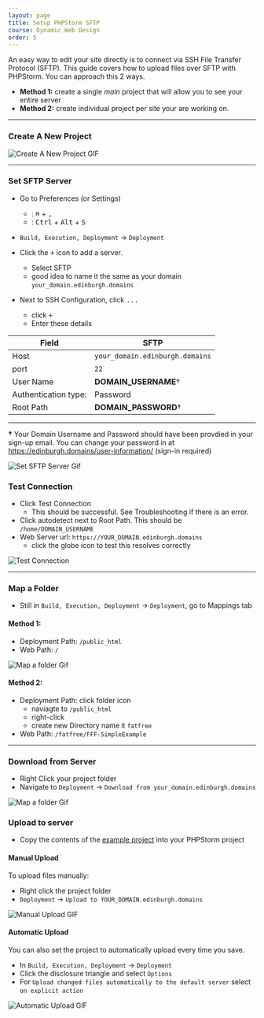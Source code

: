 ```yaml
---
layout: page
title: Setup PHPStorm SFTP
course: Dynamic Web Design
order: 5
---
```


An easy way to edit your site directly is to connect via SSH File Transfer Protocol (SFTP). This guide covers how to upload files over SFTP with PHPStorm. You can approach this 2 ways.

-   **Method 1:** create a single _main_ project that will allow you to see your entire server
-   **Method 2:** create individual project per site your are working on.

* * *

### Create A New Project

![Create A New Project GIF](gif/PHPStormNewProject.gif)

* * *

### Set SFTP Server

-   Go to Preferences (or Settings)

    -   <i class="fa fa-apple" aria-hidden="true"></i>: <kbd>⌘</kbd> + <kbd>,</kbd>
    -   <i class="fa fa-windows" aria-hidden="true"></i>: <kbd>Ctrl</kbd> + <kbd>Alt</kbd> + <kbd>S</kbd>

-   `Build, Execution, Deployment` -> `Deployment`
-   Click the <kbd>+</kbd> icon to add a server.
    -   Select SFTP
    -   good idea to name it the same as your domain `your_domain.edinburgh.domains`
-   Next to SSH Configuration, click <kbd>...</kbd>
    -   click <kbd>+</kbd>
    -   Enter these details

| Field                | SFTP                            |
| -------------------- | ------------------------------- |
| Host                 | `your_domain.edinburgh.domains` |
| port                 | `22`                            |
| User Name            | **DOMAIN_USERNAME**†            |
| Authentication type: | Password                        |
| Root Path            | **DOMAIN_PASSWORD**†            |

* * *

**†** Your Domain Username and Password should have been provdied in your sign-up email. You can change your password in at <https://edinburgh.domains/user-information/> (sign-in required)

![Set SFTP Server Gif](gif/PHPStormSetSFTP.gif)

### Test Connection

-   Click Test Connection
    -   This should be successful. See Troubleshooting if there is an error.
-   Click autodetect next to Root Path. This should be `/home/DOMAIN_USERNAME`
-   Web Server url: `https://YOUR_DOMAIN.edinburgh.domains`
    -   click the globe icon to test this resolves correctly

![Test Connection](img/TestConnection.png)

* * *

### Map a Folder

-   Still in `Build, Execution, Deployment` -> `Deployment`, go to Mappings tab

#### Method 1:

-   Deployment Path: `/public_html`
-   Web Path: `/`

![Map a folder Gif](gif/PHPStormSetMappings.gif)

#### Method 2:

-   Deployment Path: click folder icon
    -   naviagte to `/public_html`
    -   right-click
    -   create new Directory name it `fatfree`
-   Web Path: `/fatfree/FFF-SimpleExample`

* * *

### Download from Server

-   Right Click your project folder
-   Navigate to `Deployment` -> `Download from your_domain.edinburgh.domains`

![Map a folder Gif](img/DownloadFromServer.png)

### Upload to server

-   Copy the contents of the [example project]({{site.url}}/example-projects-downloads) into your PHPStorm project

#### Manual Upload

To upload files manually:

-   Right click the project folder
-   `Deployment` -> `Upload to YOUR_DOMAIN.edinburgh.domains`

![Manual Upload GIF](gif/PHPStormManualUpload.gif)

#### Automatic Upload

You can also set the project to automatically upload every time you save.

-   In `Build, Execution, Deployment` -> `Deployment`
-   Click the disclosure triangle and select `Options`
-   For `Upload changed files automatically to the default server` select `on explicit action`

![Automatic Upload GIF](gif/PHPStormAutoUpload.gif)

